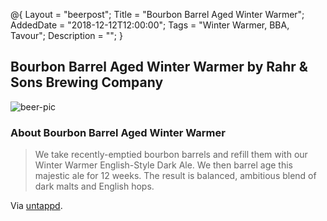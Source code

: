 @{ 
 Layout = "beerpost"; 
 Title = "Bourbon Barrel Aged Winter Warmer"; 
 AddedDate = "2018-12-12T12:00:00"; 
 Tags = "Winter Warmer, BBA, Tavour"; 
 Description = ""; 
 } 
 

## Bourbon Barrel Aged Winter Warmer by Rahr & Sons Brewing Company

![beer-pic]

### About Bourbon Barrel Aged Winter Warmer

> We take recently-emptied bourbon barrels and refill them with our Winter Warmer English-Style Dark Ale. We then barrel age this majestic ale for 12 weeks. The result is balanced, ambitious blend of dark malts and English hops.

Via [untappd][untappd-url].

[untappd-url]: <https://untappd.com/b/rahr-and-sons-brewing-company-bourbon-barrel-aged-winter-warmer/5034>
[beer-pic]: https://jasonpowley.com/assets/img/2018-12-12-bourbon-barrel-aged-winter-warmer.jpeg "Bourbon Barrel Aged Winter Warmer by Rahr & Sons Brewing Company"
